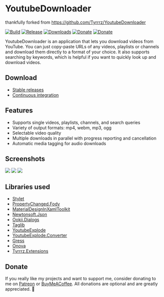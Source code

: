 # YoutubeDownloader

thankfully forked from https://github.com/Tyrrrz/YoutubeDownloader

[![Build](https://img.shields.io/appveyor/ci/abyssox/YoutubeDownloader/master.svg)](https://ci.appveyor.com/project/abyssox/YoutubeDownloader)
[![Release](https://img.shields.io/github/release/abyssox/YoutubeDownloader.svg)](https://github.com/abyssox/YoutubeDownloader/releases)
[![Downloads](https://img.shields.io/github/downloads/abyssox/YoutubeDownloader/total.svg)](https://github.com/abyssox/YoutubeDownloader/releases)
[![Donate](https://img.shields.io/badge/patreon-donate-yellow.svg)](https://patreon.com/tyrrrz)
[![Donate](https://img.shields.io/badge/buymeacoffee-donate-yellow.svg)](https://buymeacoffee.com/tyrrrz)

YoutubeDownloader is an application that lets you download videos from YouTube. You can just copy-paste URLs of any videos, playlists or channels and download them directly to a format of your choice. It also supports searching by keywords, which is helpful if you want to quickly look up and download videos.

## Download

- [Stable releases](https://github.com/abyssox/YoutubeDownloader/releases)
- [Continuous integration](https://ci.appveyor.com/project/abyssox/YoutubeDownloader)

## Features

- Supports single videos, playlists, channels, and search queries
- Variety of output formats: mp4, webm, mp3, ogg
- Selectable video quality
- Multiple downloads in parallel with progress reporting and cancellation
- Automatic media tagging for audio downloads

## Screenshots

![](https://raw.githubusercontent.com/Tyrrrz/YoutubeDownloader/master/.screenshots/list.png)
![](https://raw.githubusercontent.com/Tyrrrz/YoutubeDownloader/master/.screenshots/single.png)
![](https://raw.githubusercontent.com/Tyrrrz/YoutubeDownloader/master/.screenshots/multiple.png)

## Libraries used

- [Stylet](https://github.com/canton7/Stylet)
- [PropertyChanged.Fody](https://github.com/Fody/PropertyChanged)
- [MaterialDesignInXamlToolkit](https://github.com/ButchersBoy/MaterialDesignInXamlToolkit)
- [Newtonsoft.Json](https://github.com/JamesNK/Newtonsoft.Json)
- [Ookii.Dialogs](https://github.com/caioproiete/ookii-dialogs-wpf)
- [Taglib](https://github.com/mono/taglib-sharp)
- [YoutubeExplode](https://github.com/Tyrrrz/YoutubeExplode)
- [YoutubeExplode.Converter](https://github.com/Tyrrrz/YoutubeExplode.Converter)
- [Gress](https://github.com/Tyrrrz/Gress)
- [Onova](https://github.com/Tyrrrz/Onova)
- [Tyrrrz.Extensions](https://github.com/Tyrrrz/Extensions)

## Donate

If you really like my projects and want to support me, consider donating to me on [Patreon](https://patreon.com/tyrrrz) or [BuyMeACoffee](https://buymeacoffee.com/tyrrrz). All donations are optional and are greatly appreciated. 🙏